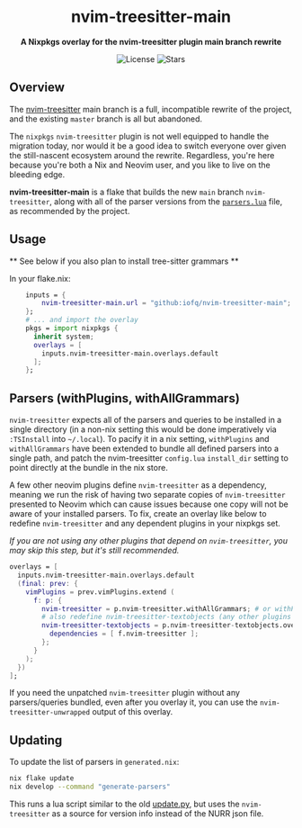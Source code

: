 <div align="center">
  <br/>
  <br/>
  <h1>nvim-treesitter-main</h1>
  <p><strong>A Nixpkgs overlay for the nvim-treesitter plugin main branch rewrite</strong></p>
  <div>
    <img
      alt="License"
      src="https://img.shields.io/github/license/iofq/nvim-treesitter-main?style=for-the-badge&logo=starship&color=ee999f&logoColor=D9E0EE&labelColor=302D41"
    />
    <img
      alt="Stars"
      src="https://img.shields.io/github/stars/iofq/nvim-treesitter-main?style=for-the-badge&logo=starship&color=c69ff5&logoColor=D9E0EE&labelColor=302D41"
    />
  </div>
</div>

## Overview
The [nvim-treesitter](https://github.com/nvim-treesitter/nvim-treesitter/tree/main) main branch is a full, incompatible rewrite of the project, and the existing `master` branch is all but abandoned.

The `nixpkgs` `nvim-treesitter` plugin is not well equipped to handle the migration today, nor would it be a good idea to switch everyone over given the still-nascent ecosystem around the rewrite. Regardless, you're here because you're both a Nix and Neovim user, and you like to live on the bleeding edge.

**nvim-treesitter-main** is a flake that builds the new `main` branch `nvim-treesitter`, along with all of the parser versions from the [`parsers.lua`](https://github.com/nvim-treesitter/nvim-treesitter/blob/main/lua/nvim-treesitter/parsers.lua) file, as recommended by the project.

## Usage

** See below if you also plan to install tree-sitter grammars **

In your flake.nix:

```nix
    inputs = {
        nvim-treesitter-main.url = "github:iofq/nvim-treesitter-main";
    };
    # ... and import the overlay
    pkgs = import nixpkgs {
      inherit system;
      overlays = [
        inputs.nvim-treesitter-main.overlays.default
      ];
    };

```

## Parsers (withPlugins, withAllGrammars)

`nvim-treesitter` expects all of the parsers and queries to be installed in a single directory (in a non-nix setting this would be done imperatively via `:TSInstall` into `~/.local`). To pacify it in a nix setting, `withPlugins` and `withAllGrammars` have been extended to bundle all defined parsers into a single path, and patch the nvim-treesitter `config.lua` `install_dir` setting to point directly at the bundle in the nix store.

A few other neovim plugins define `nvim-treesitter` as a dependency, meaning we run the risk of having two separate copies of `nvim-treesitter` presented to Neovim which can cause issues because one copy will not be aware of your installed parsers. To fix, create an overlay like below to redefine `nvim-treesitter` and any dependent plugins in your nixpkgs set.

*If you are not using any other plugins that depend on `nvim-treesitter`, you may skip this step, but it's still recommended.*

```nix
overlays = [
  inputs.nvim-treesitter-main.overlays.default
  (final: prev: {
    vimPlugins = prev.vimPlugins.extend (
      f: p: {
        nvim-treesitter = p.nvim-treesitter.withAllGrammars; # or withPlugins...
        # also redefine nvim-treesitter-textobjects (any other plugins that depend on nvim-treesitter)
        nvim-treesitter-textobjects = p.nvim-treesitter-textobjects.overrideAttrs {
          dependencies = [ f.nvim-treesitter ];
        };
      }
    );
  })
];
```

If you need the unpatched `nvim-treesitter` plugin without any parsers/queries bundled, even after you overlay it, you can use the `nvim-treesitter-unwrapped` output of this overlay.

## Updating

To update the list of parsers in `generated.nix`:

```bash
nix flake update
nix develop --command "generate-parsers"
```

This runs a lua script similar to the old [update.py](https://github.com/NixOS/nixpkgs/blob/master/pkgs/applications/editors/vim/plugins/utils/nvim-treesitter/update.py), but uses the `nvim-treesitter` as a source for version info instead of the NURR json file.
